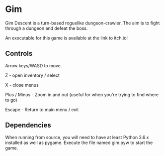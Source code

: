 # Gim
Gim Descent is a turn-based roguelike dungeon-crawler.
The aim is to fight through a dungeon and defeat the boss.

An executable for this game is available at the link to itch.io!

## Controls
Arrow keys/WASD to move.

Z - open inventory / select

X - close menus

Plus / Minus - Zoom in and out (useful for when you're trying to find where to go)

Escape - Return to main menu / exit

## Dependencies
When running from source, you will need to have at least Python 3.6.x installed as well as pygame. 
Execute the file named gim.pyw to start the game.
